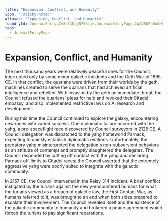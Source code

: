 ```yaml
---
title: "Expansion, Conflict, and Humanity"
icon: ":sticky-note:"
aliases: "Expansion, Conflict, and Humanity"
foundryId: JournalEntry.Zv8rT1KpjN70xljk.JournalEntryPage.IqAVRUFh6nbHFYi6
tags:
  - JournalEntryPage
---
```


# Expansion, Conflict, and Humanity
The next thousand years were relatively peaceful ones for the Council, interrupted only by some minor galactic incidents and the Geth War of 1895 CE. In that conflict, the quarians were driven from their worlds by the geth, machines created to serve the quarians that had achieved artificial intelligence and rebelled. With invasion by the geth an immediate threat, the Council refused the quarians' pleas for help and revoked their Citadel embassy, and also implemented restrictive laws on AI research and development.

During this time the Council continued to explore the galaxy, encountering new races with varied success. One diplomatic failure occurred with the yahg, a pre-spaceflight race discovered by Council surveyors in 2125 CE. A Council delegation was dispatched to the yahg homeworld Parnack, expecting to quickly establish diplomatic relations. Unfortunately, the predatory yahg misinterpreted the delegation's non-subservient behaviors as an attitude of contempt and promptly slaughtered the delegates. The Council responded by cutting off contact with the yahg and declaring Parnack off-limits to Citadel races; the Council asserted that the extremely aggressive yahg were poorly suited to integrate with the galactic community.

In 2157 CE, the Council intervened in the Relay 314 Incident. A brief conflict instigated by the turians against the newly-encountered humans for what the turians viewed as a breach of galactic law, the First Contact War, as humans referred to it, was brought to an end when both sides prepared to escalate their involvement. The Council revealed itself and the existence of the galactic community to humanity and brokered a peace agreement which forced the turians to pay significant reparations.